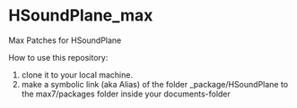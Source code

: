 # HSoundPlane_max
Max Patches for HSoundPlane

How to use this repository:

1. clone it to your local machine.
2. make a symbolic link (aka Alias) of the folder _package/HSoundPlane to the max7/packages folder inside your documents-folder
